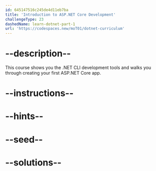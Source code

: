 ```yaml
---
id: 645147516c245de4d11eb7ba
title: 'Introduction to ASP.NET Core Development'
challengeType: 23
dashedName: learn-dotnet-part-1
url: 'https://codespaces.new/moT01/dotnet-curriculum'
---
```


# --description--

This course shows you the .NET CLI development tools and walks you through creating your first ASP.NET Core app.

# --instructions--

# --hints--

# --seed--

# --solutions--
